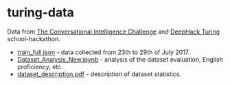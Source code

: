 # turing-data
Data from [The Conversational Intelligence Challenge](http://convai.io) and [DeepHack Turing](http://deephack.me) school-hackathon.

* [train_full.json](./train_full.json) - data collected from 23th to 29th of July 2017.
* [Dataset_Analysis_New.ipynb](./Dataset_Analysis_New.ipynb) - analysis of the dataset evaluation, English proficiency, etc.
* [dataset_description.pdf](./dataset_description.pdf) - description of dataset statistics.
